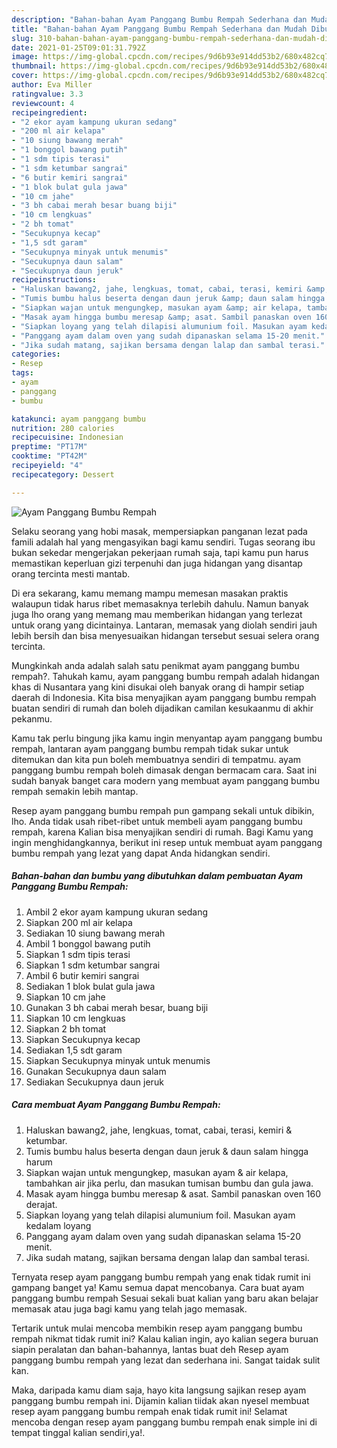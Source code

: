 ```yaml
---
description: "Bahan-bahan Ayam Panggang Bumbu Rempah Sederhana dan Mudah Dibuat"
title: "Bahan-bahan Ayam Panggang Bumbu Rempah Sederhana dan Mudah Dibuat"
slug: 310-bahan-bahan-ayam-panggang-bumbu-rempah-sederhana-dan-mudah-dibuat
date: 2021-01-25T09:01:31.792Z
image: https://img-global.cpcdn.com/recipes/9d6b93e914dd53b2/680x482cq70/ayam-panggang-bumbu-rempah-foto-resep-utama.jpg
thumbnail: https://img-global.cpcdn.com/recipes/9d6b93e914dd53b2/680x482cq70/ayam-panggang-bumbu-rempah-foto-resep-utama.jpg
cover: https://img-global.cpcdn.com/recipes/9d6b93e914dd53b2/680x482cq70/ayam-panggang-bumbu-rempah-foto-resep-utama.jpg
author: Eva Miller
ratingvalue: 3.3
reviewcount: 4
recipeingredient:
- "2 ekor ayam kampung ukuran sedang"
- "200 ml air kelapa"
- "10 siung bawang merah"
- "1 bonggol bawang putih"
- "1 sdm tipis terasi"
- "1 sdm ketumbar sangrai"
- "6 butir kemiri sangrai"
- "1 blok bulat gula jawa"
- "10 cm jahe"
- "3 bh cabai merah besar buang biji"
- "10 cm lengkuas"
- "2 bh tomat"
- "Secukupnya kecap"
- "1,5 sdt garam"
- "Secukupnya minyak untuk menumis"
- "Secukupnya daun salam"
- "Secukupnya daun jeruk"
recipeinstructions:
- "Haluskan bawang2, jahe, lengkuas, tomat, cabai, terasi, kemiri &amp; ketumbar."
- "Tumis bumbu halus beserta dengan daun jeruk &amp; daun salam hingga harum"
- "Siapkan wajan untuk mengungkep, masukan ayam &amp; air kelapa, tambahkan air jika perlu, dan masukan tumisan bumbu dan gula jawa."
- "Masak ayam hingga bumbu meresap &amp; asat. Sambil panaskan oven 160 derajat."
- "Siapkan loyang yang telah dilapisi alumunium foil. Masukan ayam kedalam loyang"
- "Panggang ayam dalam oven yang sudah dipanaskan selama 15-20 menit."
- "Jika sudah matang, sajikan bersama dengan lalap dan sambal terasi."
categories:
- Resep
tags:
- ayam
- panggang
- bumbu

katakunci: ayam panggang bumbu 
nutrition: 280 calories
recipecuisine: Indonesian
preptime: "PT17M"
cooktime: "PT42M"
recipeyield: "4"
recipecategory: Dessert

---
```



![Ayam Panggang Bumbu Rempah](https://img-global.cpcdn.com/recipes/9d6b93e914dd53b2/680x482cq70/ayam-panggang-bumbu-rempah-foto-resep-utama.jpg)

Selaku seorang yang hobi masak, mempersiapkan panganan lezat pada famili adalah hal yang mengasyikan bagi kamu sendiri. Tugas seorang ibu bukan sekedar mengerjakan pekerjaan rumah saja, tapi kamu pun harus memastikan keperluan gizi terpenuhi dan juga hidangan yang disantap orang tercinta mesti mantab.

Di era  sekarang, kamu memang mampu memesan masakan praktis walaupun tidak harus ribet memasaknya terlebih dahulu. Namun banyak juga lho orang yang memang mau memberikan hidangan yang terlezat untuk orang yang dicintainya. Lantaran, memasak yang diolah sendiri jauh lebih bersih dan bisa menyesuaikan hidangan tersebut sesuai selera orang tercinta. 



Mungkinkah anda adalah salah satu penikmat ayam panggang bumbu rempah?. Tahukah kamu, ayam panggang bumbu rempah adalah hidangan khas di Nusantara yang kini disukai oleh banyak orang di hampir setiap daerah di Indonesia. Kita bisa menyajikan ayam panggang bumbu rempah buatan sendiri di rumah dan boleh dijadikan camilan kesukaanmu di akhir pekanmu.

Kamu tak perlu bingung jika kamu ingin menyantap ayam panggang bumbu rempah, lantaran ayam panggang bumbu rempah tidak sukar untuk ditemukan dan kita pun boleh membuatnya sendiri di tempatmu. ayam panggang bumbu rempah boleh dimasak dengan bermacam cara. Saat ini sudah banyak banget cara modern yang membuat ayam panggang bumbu rempah semakin lebih mantap.

Resep ayam panggang bumbu rempah pun gampang sekali untuk dibikin, lho. Anda tidak usah ribet-ribet untuk membeli ayam panggang bumbu rempah, karena Kalian bisa menyajikan sendiri di rumah. Bagi Kamu yang ingin menghidangkannya, berikut ini resep untuk membuat ayam panggang bumbu rempah yang lezat yang dapat Anda hidangkan sendiri.

<!--inarticleads1-->

##### Bahan-bahan dan bumbu yang dibutuhkan dalam pembuatan Ayam Panggang Bumbu Rempah:

1. Ambil 2 ekor ayam kampung ukuran sedang
1. Siapkan 200 ml air kelapa
1. Sediakan 10 siung bawang merah
1. Ambil 1 bonggol bawang putih
1. Siapkan 1 sdm tipis terasi
1. Siapkan 1 sdm ketumbar sangrai
1. Ambil 6 butir kemiri sangrai
1. Sediakan 1 blok bulat gula jawa
1. Siapkan 10 cm jahe
1. Gunakan 3 bh cabai merah besar, buang biji
1. Siapkan 10 cm lengkuas
1. Siapkan 2 bh tomat
1. Siapkan Secukupnya kecap
1. Sediakan 1,5 sdt garam
1. Siapkan Secukupnya minyak untuk menumis
1. Gunakan Secukupnya daun salam
1. Sediakan Secukupnya daun jeruk




<!--inarticleads2-->

##### Cara membuat Ayam Panggang Bumbu Rempah:

1. Haluskan bawang2, jahe, lengkuas, tomat, cabai, terasi, kemiri &amp; ketumbar.
1. Tumis bumbu halus beserta dengan daun jeruk &amp; daun salam hingga harum
1. Siapkan wajan untuk mengungkep, masukan ayam &amp; air kelapa, tambahkan air jika perlu, dan masukan tumisan bumbu dan gula jawa.
1. Masak ayam hingga bumbu meresap &amp; asat. Sambil panaskan oven 160 derajat.
1. Siapkan loyang yang telah dilapisi alumunium foil. Masukan ayam kedalam loyang
1. Panggang ayam dalam oven yang sudah dipanaskan selama 15-20 menit.
1. Jika sudah matang, sajikan bersama dengan lalap dan sambal terasi.




Ternyata resep ayam panggang bumbu rempah yang enak tidak rumit ini gampang banget ya! Kamu semua dapat mencobanya. Cara buat ayam panggang bumbu rempah Sesuai sekali buat kalian yang baru akan belajar memasak atau juga bagi kamu yang telah jago memasak.

Tertarik untuk mulai mencoba membikin resep ayam panggang bumbu rempah nikmat tidak rumit ini? Kalau kalian ingin, ayo kalian segera buruan siapin peralatan dan bahan-bahannya, lantas buat deh Resep ayam panggang bumbu rempah yang lezat dan sederhana ini. Sangat taidak sulit kan. 

Maka, daripada kamu diam saja, hayo kita langsung sajikan resep ayam panggang bumbu rempah ini. Dijamin kalian tiidak akan nyesel membuat resep ayam panggang bumbu rempah enak tidak rumit ini! Selamat mencoba dengan resep ayam panggang bumbu rempah enak simple ini di tempat tinggal kalian sendiri,ya!.

